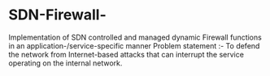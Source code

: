 # SDN-Firewall-
Implementation of SDN controlled and managed dynamic Firewall functions in an application-/service-specific manner 
Problem statement :- 
To defend the network from Internet-based attacks that can interrupt the service operating on the internal network.
